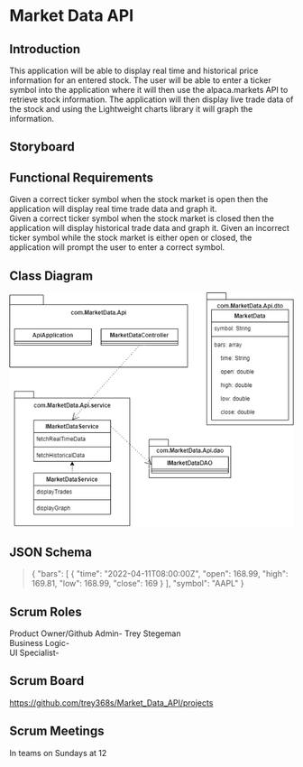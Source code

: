 # Market Data API

## Introduction
This application will be able to display real time and historical price information for an entered stock. The user will be able to enter a ticker symbol into the application where it will then use the alpaca.markets API to retrieve stock information. The application will then display live trade data of the stock and using the Lightweight charts library it will graph the information. 
## Storyboard

## Functional Requirements
Given a correct ticker symbol when the stock market is open then the application will display real time trade data and graph it.  
Given a correct ticker symbol when the stock market is closed then the application will display historical trade data and graph it.
Given an incorrect ticker symbol while the stock market is either open or closed, the application will prompt the user to enter a correct symbol.

## Class Diagram
![Market Data Class Diagram](https://github.com/trey368s/Market_Data_API/blob/master/Class%20Diagram.drawio.png)
## JSON Schema
>{
  "bars": [
    {
      "time": "2022-04-11T08:00:00Z",
      "open": 168.99,
      "high": 169.81,
      "low": 168.99,
      "close": 169
    }
  ],
  "symbol": "AAPL"
}
## Scrum Roles
Product Owner/Github Admin- Trey Stegeman  
Business Logic-  
UI Specialist-  
## Scrum Board
https://github.com/trey368s/Market_Data_API/projects
## Scrum Meetings
In teams on Sundays at 12
